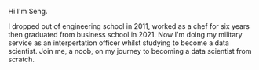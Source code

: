 Hi I'm Seng. 

I dropped out of engineering school in 2011, worked as a chef for six years then graduated from business school in 2021. 
Now I'm doing my military service as an interpertation officer whilst studying to become a data scientist. Join me, a noob, on my 
journey to becoming a data scientist from scratch. 
